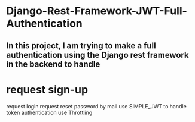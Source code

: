 # Django-Rest-Framework-JWT-Full-Authentication
##  In this project, I am trying to make a full authentication using the Django rest framework in the backend to handle
#  request sign-up 
  request login 
  request reset password by mail
  use SIMPLE_JWT to handle token authentication
   use Throttling
